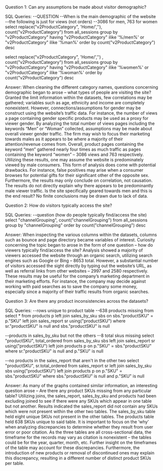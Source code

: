 Question 1: Can any assumptions be made about visitor demographic?

SQL Queries:
--QUESTION 
--When is the main demographic of the website
--the following is just for views (not orders)
--3086 for men, 763 for women 
select replace("v2ProductCategory", 'Home/',''), count("v2ProductCategory") from all_sessions
	group by "v2ProductCategory"
	having "v2ProductCategory" ilike '%/men%' or "v2ProductCategory" ilike '%man%'
	order by count("v2ProductCategory") desc
	
select replace("v2ProductCategory", 'Home/','')	, count("v2ProductCategory") from all_sessions
	group by "v2ProductCategory"
	having "v2ProductCategory" ilike '%women%' or "v2ProductCategory" ilike '%woman%'
	order by count("v2ProductCategory") desc

Answer: 
When cleaning the different category names, questions concerning demographic began to arose – what types of people are visiting the site? Granted the limit information within the datasets, few correlations may be gathered; variables such as age, ethnicity and income are completely nonexistent. However, connections/assumptions for gender may be construct using the website’s traffic data. For instance, the number of views a page containing gender specific products may be used as a proxy for viewer gender. By analyzing the total number of views pages including the keywords “Men” or “Woman” collected, assumptions may be made about overall viewer gender traffic. The firm may wish to focus their marketing towards males as it appears to be where a majority of their attention/revenue comes from.
Overall, product pages containing the keyword “men” gathered nearly four times as much traffic as pages containing the keyword “women” – 3086 views and 763 respectively. Utilizing these results, one may assume the website is predominately viewed by male consumers.
This form of analysis does come with potential drawbacks. For instance, false positives may arise when a consumer browses for potential gifts for their significant other of the opposite sex. Furthermore, the results may only conclude on correlation, not causation. The results do not directly explain why there appears to be predominantly male viewer traffic. Is the site specifically geared towards men and this is the end result? No finite conclusions may be drawn due to lack of data.   



Question 2: How do visitors typically access the site?

SQL Queries:
--question (how do people typically find/access the site)
select "channelGrouping", count("channelGrouping") from all_sessions
	group by "channelGrouping"
	order by count("channelGrouping") desc
 
Answer:
When inspecting the various columns within the datasets, columns such as bounce and page directory became variables of interest. Curiosity concerning the topic began to arose in the form of one question – how do viewers typically find/access the site? 
Analysis showed a majority of viewers accessed the website through an organic search, utilizing search engines such as Google or Bing – 8653 total. However, a substantial number of visitors accessed the sight directly by typing out the website’s URL, as well as referral links from other websites – 2997 and 2580 respectively. These results may be useful for the company’s marketing department in their marketing efforts. For instance, the company may decide against working with paid searches as to save the company some money, especially since a majority of their traffic results from organic searches.  




Question 3: Are there any product inconsistencies across the datasets?  

SQL Queries:
--rows unique to product table
--638 products missing from 
select * from products p
	left join sales_by_sku sbs on sbs."productSKU" = p."SKU"
	left join sales_report sr using("productSKU")
	where sr."productSKU" is null and sbs."productSKU" is null

--products in sales_by_sku but not the others
--8 total skus missing
select "productSKU", total_ordered from sales_by_sku sbs
	left join sales_report sr using("productSKU")
	left join products p on p."SKU" = sbs."productSKU"
	where sr."productSKU" is null and p."SKU" is null

 --no products in the sales_report that aren't in the other two	
select "productSKU", sr.total_ordered from sales_report sr
	left join sales_by_sku sbs using("productSKU")
	left join products p on p."SKU" = sbs."productSKU"
	where sbs."productSKU" is null and p."SKU" is null

Answer:
As many of the graphs contained similar information, an interesting question arose – Are there any product SKUs missing from any particular table? Utilizing joins, the sales_report, sales_by_sku and products had been excluding joined to see if there were any SKUs which appear in one table but not another.
Results indicated the sales_report did not contain any SKUs which were not present within the other two tables.
The sales_by_sku table held eight unique SKUs not present in the other tables. 
The products table held 638 SKUs unique to said table.
It is important to focus on the ‘why’ when analyzing discrepancies to determine whether they result from user error or poor citation. As the three tables are all cross-sectional data, the timeframe for the records may vary as citation is nonexistent – the tables could be for the year, quarter, month, etc. Further insight on the timeframes of the table may account for these discrepancies. Furthermore, the introduction of new products or removal of discontinued ones may explain this discrepancy, resulting in a different number of distinct product SKUs per table.


